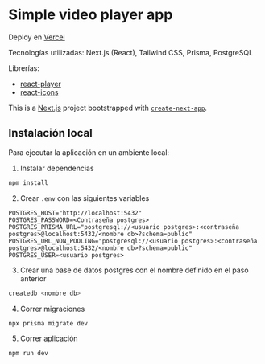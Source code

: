 # Simple video player app
Deploy en [Vercel](https://simple-video-player-benjamin-lillos-projects.vercel.app/)

Tecnologías utilizadas: Next.js (React), Tailwind CSS, Prisma, PostgreSQL

Librerías:
- [react-player](https://www.npmjs.com/package/react-player)
- [react-icons](https://www.npmjs.com/package/react-icons)

This is a [Next.js](https://nextjs.org/) project bootstrapped with [`create-next-app`](https://github.com/vercel/next.js/tree/canary/packages/create-next-app).

## Instalación local

Para ejecutar la aplicación en un ambiente local:

1. Instalar dependencias
```bash
npm install
```

2. Crear `.env` con las siguientes variables
```
POSTGRES_HOST="http://localhost:5432"
POSTGRES_PASSWORD=<Contraseña postgres>
POSTGRES_PRISMA_URL="postgresql://<usuario postgres>:<contraseña postgres>@localhost:5432/<nombre db>?schema=public"
POSTGRES_URL_NON_POOLING="postgresql://<usuario postgres>:<contraseña postgres>@localhost:5432/<nombre db>?schema=public"
POSTGRES_USER=<usuario postgres>
```

3. Crear una base de datos postgres con el nombre definido en el paso anterior
```bash
createdb <nombre db>
```

4. Correr migraciones
```bash
npx prisma migrate dev
```

5. Correr aplicación
```bash
npm run dev
```
